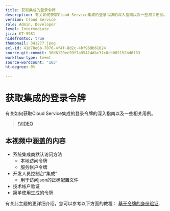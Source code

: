 ```yaml
---
title: 获取集成的登录令牌
description: 有关如何获取Cloud Service集成的登录令牌的深入指南以及一些相关用例。
version: Cloud Service
role: Admin, Developer
level: Intermediate
jira: KT-9981
hidefromtoc: true
thumbnail: 341277.jpeg
exl-id: 41d78e6b-7076-4f4f-8d2c-4bf969b61024
source-git-commit: 30d6120ec99f7a95414dbc31c0cb002152bd6763
workflow-type: tm+mt
source-wordcount: '103'
ht-degree: 0%

---
```


# 获取集成的登录令牌

有关如何获取Cloud Service集成的登录令牌的深入指南以及一些相关用例。

>[!VIDEO](https://video.tv.adobe.com/v/341277?quality=12&learn=on)

## 本视频中涵盖的内容

+ 系统集成商默认访问方法
   + 本地访问令牌
   + 服务帐户令牌
+ 开发人员控制台“集成”
   + 用于访问json的正确配置文件
+ 技术帐户验证
+ 简单使用生成的令牌

有关此主题的更详细介绍，您可以参考以下方面的教程： [基于令牌的身份验证](/help/headless-tutorial/authentication/overview.md).

